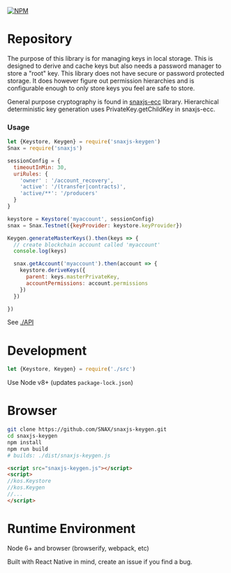 <!--[![Build Status](https://travis-ci.org/SNAX/snaxjs-keygen.svg?branch=master)](https://travis-ci.org/SNAX/snaxjs-keygen)-->
[![NPM](https://img.shields.io/npm/v/snaxjs-keygen.svg)](https://www.npmjs.org/package/snaxjs-keygen)

# Repository

The purpose of this library is for managing keys in local storage.  This is designed to derive and cache keys but also needs a password manager to store a "root" key. This library does not have secure or password protected storage. It does however figure out permission hierarchies and is configurable enough to only store keys you feel are safe to store.

General purpose cryptography is found in [snaxjs-ecc](http://github.com/snax/snaxjs-ecc) library.  Hierarchical
deterministic key generation uses PrivateKey.getChildKey in snaxjs-ecc.

### Usage

```javascript
let {Keystore, Keygen} = require('snaxjs-keygen')
Snax = require('snaxjs')

sessionConfig = {
  timeoutInMin: 30,
  uriRules: {
    'owner' : '/account_recovery',
    'active': '/(transfer|contracts)',
    'active/**': '/producers'
  }
}

keystore = Keystore('myaccount', sessionConfig)
snax = Snax.Testnet({keyProvider: keystore.keyProvider})

Keygen.generateMasterKeys().then(keys => {
  // create blockchain account called 'myaccount'
  console.log(keys)

  snax.getAccount('myaccount').then(account => {
    keystore.deriveKeys({
      parent: keys.masterPrivateKey,
      accountPermissions: account.permissions
    })
  })

})
```

See [./API](./API.md)

# Development

```javascript
let {Keystore, Keygen} = require('./src')
```

Use Node v8+ (updates `package-lock.json`)

# Browser

```bash
git clone https://github.com/SNAX/snaxjs-keygen.git
cd snaxjs-keygen
npm install
npm run build
# builds: ./dist/snaxjs-keygen.js
```

```html
<script src="snaxjs-keygen.js"></script>
<script>
//kos.Keystore
//kos.Keygen
//...
</script>
```

# Runtime Environment

Node 6+ and browser (browserify, webpack, etc)

Built with React Native in mind, create an issue if you find a bug.
